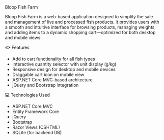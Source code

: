 Bloop Fish Farm

Bloop Fish Farm is a web-based application designed to simplify the sale and management of live and processed fish products. It provides users with a smooth and intuitive interface for browsing products, managing weights, and adding items to a dynamic shopping cart—optimized for both desktop and mobile views.

🐟 Features

- Add to cart functionality for all fish types
- Interactive quantity selector with unit display (g/kg)
- Responsive design for desktop and mobile devices
- Draggable cart icon on mobile view
- ASP.NET Core MVC-based architecture
- jQuery and Bootstrap integration

💻 Technologies Used

- ASP.NET Core MVC
- Entity Framework Core
- jQuery
- Bootstrap
- Razor Views (CSHTML)
- SQLite (for backend DB)


